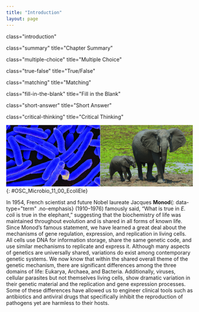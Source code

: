 ```yaml
---
title: "Introduction"
layout: page
---
```



<cnx-pi data-type="cnx.flag.introduction"> class="introduction" </cnx-pi>

<cnx-pi data-type="cnx.eoc">class="summary" title="Chapter Summary"</cnx-pi>

<cnx-pi data-type="cnx.eoc">class="multiple-choice" title="Multiple Choice"</cnx-pi>

<cnx-pi data-type="cnx.eoc">class="true-false" title="True/False"</cnx-pi>

<cnx-pi data-type="cnx.eoc">class="matching" title="Matching"</cnx-pi>

<cnx-pi data-type="cnx.eoc">class="fill-in-the-blank" title="Fill in the Blank"</cnx-pi>

<cnx-pi data-type="cnx.eoc">class="short-answer" title="Short Answer"</cnx-pi>

<cnx-pi data-type="cnx.eoc">class="critical-thinking" title="Critical Thinking"</cnx-pi>

 ![Micrograph of rod shaped cell. Photo of elephants.](../resources/OSC_Microbio_11_00_EcoliEle.jpg "Escherichia coli (left) may not appear to have much in common with an elephant (right), but the genetic blueprints for these vastly different organisms are both encoded in DNA. (credit left: modification of work by NIAID; credit right: modification of work by Tom Lubbock)"){: #OSC_Microbio_11_00_EcoliEle}

In 1954, French scientist and future Nobel laureate Jacques **Monod**{: data-type="term" .no-emphasis} (1910–1976) famously said, “What is true in *E. coli* is true in the elephant,” suggesting that the biochemistry of life was maintained throughout evolution and is shared in all forms of known life. Since Monod’s famous statement, we have learned a great deal about the mechanisms of gene regulation, expression, and replication in living cells. All cells use DNA for information storage, share the same genetic code, and use similar mechanisms to replicate and express it. Although many aspects of genetics are universally shared, variations do exist among contemporary genetic systems. We now know that within the shared overall theme of the genetic mechanism, there are significant differences among the three domains of life: Eukarya, Archaea, and Bacteria. Additionally, viruses, cellular parasites but not themselves living cells, show dramatic variation in their genetic material and the replication and gene expression processes. Some of these differences have allowed us to engineer clinical tools such as antibiotics and antiviral drugs that specifically inhibit the reproduction of pathogens yet are harmless to their hosts.

